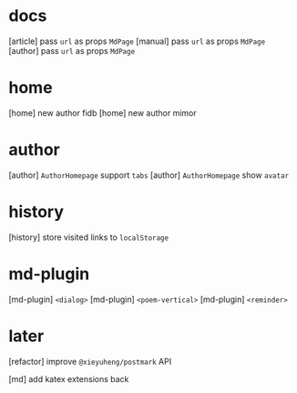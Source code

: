 # docs

[article] pass `url` as props `MdPage`
[manual] pass `url` as props `MdPage`
[author] pass `url` as props `MdPage`

# home

[home] new author fidb
[home] new author mimor

# author

[author] `AuthorHomepage` support `tabs`
[author] `AuthorHomepage` show `avatar`

# history

[history] store visited links to `localStorage`

# md-plugin

[md-plugin] `<dialog>`
[md-plugin] `<poem-vertical>`
[md-plugin] `<reminder>`

# later

[refactor] improve `@xieyuheng/postmark` API

[md] add katex extensions back
